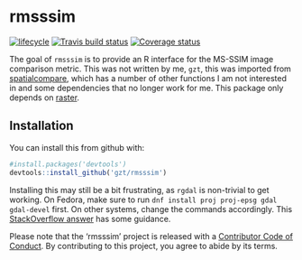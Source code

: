 
<!-- README.md is generated from README.Rmd. Please edit that file -->

# rmsssim

[![lifecycle](https://img.shields.io/badge/lifecycle-experimental-orange.svg)](https://www.tidyverse.org/lifecycle/#experimental)
[![Travis build
status](https://travis-ci.org/gzt/rmsssim.svg?branch=master)](https://travis-ci.org/gzt/rmsssim)
[![Coverage
status](https://codecov.io/gh/gzt/rmsssim/branch/master/graph/badge.svg)](https://codecov.io/github/gzt/rmsssim?branch=master)

The goal of `rmsssim` is to provide an R interface for the MS-SSIM image
comparison metric. This was not written by me, `gzt`, this was imported
from [spatialcompare](https://github.com/colinr23/spatialcompare), which
has a number of other functions I am not interested in and some
dependencies that no longer work for me. This package only depends on
[raster](https://cran.r-project.org/package=raster).

## Installation

You can install this from github with:

``` r
#install.packages('devtools')
devtools::install_github('gzt/rmsssim')
```

Installing this may still be a bit frustrating, as `rgdal` is
non-trivial to get working. On Fedora, make sure to run `dnf install
proj proj-epsg gdal gdal-devel` first. On other systems, change the
commands accordingly. This [StackOverflow
answer](https://stackoverflow.com/questions/15248815/rgdal-package-installation)
has some guidance.

Please note that the ‘rmsssim’ project is released with a [Contributor
Code of Conduct](.github/CODE_OF_CONDUCT.md). By contributing to this
project, you agree to abide by its terms.
